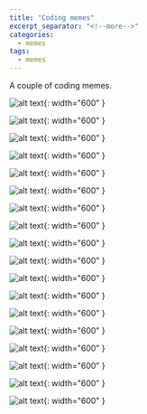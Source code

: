 ```yaml
---
title: "Coding memes"
excerpt_separator: "<!--more-->"
categories:
  - memes
tags:
  - memes
---
```



A couple of coding memes.

![alt text](/images/memes/teams-file.jpeg "Title"){: width="600" }

![alt text](/images/memes/git_random.jpg "Title"){: width="600" }

<!--more-->


![alt text](/images/memes/vim-exit.jpg "Title"){: width="600" }

![alt text](/images/memes/aws.jpg "Title"){: width="600" }

![alt text](/images/memes/aws_cost.jpg "Title"){: width="600" }

![alt text](/images/memes/css.jpg "Title"){: width="600" }

![alt text](/images/memes/declarative.jpg "Title"){: width="600" }

![alt text](/images/memes/documentation.png "Title"){: width="600" }

![alt text](/images/memes/git_blame.jpg "Title"){: width="600" }

![alt text](/images/memes/infra_break.jpg "Title"){: width="600" }

![alt text](/images/memes/js_sorting.jpg "Title"){: width="600" }

![alt text](/images/memes/scaling.jpg "Title"){: width="600" }

![alt text](/images/memes/serverless.jpg "Title"){: width="600" }

![alt text](/images/memes/spagetti.png "Title"){: width="600" }

![alt text](/images/memes/variables.jpg "Title"){: width="600" }

![alt text](/images/memes/visual_studio.jpg "Title"){: width="600" }

![alt text](/images/memes/yaml.jpg "Title"){: width="600" }

![alt text](/images/memes/yaml_2.jpg "Title"){: width="600" }
